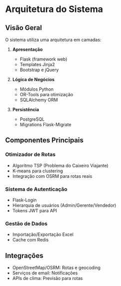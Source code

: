 # Arquitetura do Sistema

## Visão Geral

O sistema utiliza uma arquitetura em camadas:

1. **Apresentação**

   - Flask (framework web)
   - Templates Jinja2
   - Bootstrap e jQuery

2. **Lógica de Negócios**

   - Módulos Python
   - OR-Tools para otimização
   - SQLAlchemy ORM

3. **Persistência**
   - PostgreSQL
   - Migrations Flask-Migrate

## Componentes Principais

### Otimizador de Rotas

- Algoritmo TSP (Problema do Caixeiro Viajante)
- K-means para clustering
- Integração com OSRM para rotas reais

### Sistema de Autenticação

- Flask-Login
- Hierarquia de usuários (Admin/Gerente/Vendedor)
- Tokens JWT para API

### Gestão de Dados

- Importação/Exportação Excel
- Cache com Redis

## Integrações

- OpenStreetMap/OSRM: Rotas e geocoding
- Serviços de email: Notificações
- APIs de clima: Previsão para rotas
